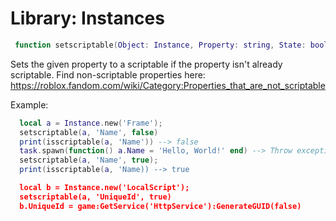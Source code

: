 # Library: Instances

```lua
 function setscriptable(Object: Instance, Property: string, State: boolean): boolean
```
Sets the given property to a scriptable if the property isn't already scriptable.
Find non-scriptable properties here: https://roblox.fandom.com/wiki/Category:Properties_that_are_not_scriptable

Example:
```lua
  local a = Instance.new('Frame');
  setscriptable(a, 'Name', false)
  print(isscriptable(a, 'Name')) --> false
  task.spawn(function() a.Name = 'Hello, World!' end) --> Throw exception
  setscriptable(a, 'Name', true);
  print(isscriptable(a, 'Name)) --> true

  local b = Instance.new('LocalScript');
  setscriptable(a, 'UniqueId', true)
  b.UniqueId = game:GetService('HttpService'):GenerateGUID(false)
```
